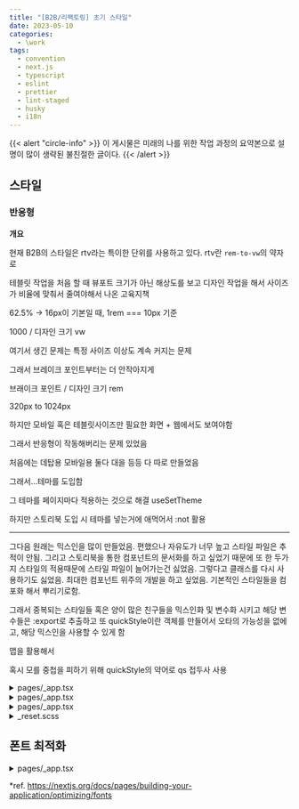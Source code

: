 ```yaml
---
title: "[B2B/리팩토링] 초기 스타일"
date: 2023-05-10
categories:
  - \work
tags:
  - convention
  - next.js
  - typescript
  - eslint
  - prettier
  - lint-staged
  - husky
  - i18n
---
```


{{< alert "circle-info" >}}
이 게시물은 미래의 나를 위한 작업 과정의 요약본으로 설명이 많이 생략된 불친절한 글이다.
{{< /alert >}}

## 스타일

### 반응형

**개요**

현재 B2B의 스타일은 rtv라는 특이한 단위를 사용하고 있다. rtv란 `rem-to-vw`의 약자로

테블릿 작업을 처음 할 때 뷰포트 크기가 아닌 해상도를 보고 디자인 작업을 해서 사이즈가 비율에 맞춰서 줄여야해서 나온 고육지책

62.5% -> 16px이 기본일 때, 1rem === 10px 기준

1000 / 디자인 크기 vw

여기서 생긴 문제는 특정 사이즈 이상도 계속 커지는 문제

그래서 브레이크 포인트부터는 더 안작아지게

브래이크 포인트 / 디자인 크기 rem

320px to 1024px

하지만 모바일 혹은 테블릿사이즈만 필요한 화면 + 웹에서도 보여야함

그래서 반응형이 작동해버리는 문제 있었음

처음에는 데탑용 모바일용 둘다 대을 등등 다 따로 만들었음

그래서...테마를 도입함

그 테마를 페이지마다 적용하는 것으로 해결 useSetTheme

하지만 스토리북 도입 시 테마를 넣는거에 애먹어서 :not 활용

---

그다음 원래는 믹스인을 많이 만들었음. 편했으나 자유도가 너무 높고 스타일 파일은 추적이 안됨. 그리고 스토리북을 통한 컴포넌트의 문서화를 하고 싶었기 때문에 또 한 두가지 스타일의 적용때문에 스타일 파일이 늘어가는건 싫었음. 그렇다고 클래스를 다시 사용하기도 싫었음. 최대한 컴포넌트 위주의 개발을 하고 싶었음. 기본적인 스타일들을 컴포화 해서 뿌리기로함.

그래서 중복되는 스타일들 혹은 양이 많은 친구들을 믹스인화 및 변수화 시키고 해당 변수들은 :export로 추출하고 또 quickStyle이란 객체를 만들어서 오타의 가능성을 없에고, 해당 믹스인을 사용할 수 있게 함

맵을 활용해서

혹시 모를 중첩을 피하기 위해 quickStyle의 약어로 qs 접두사 사용

<details>
<summary>pages/_app.tsx</summary>
<div markdown="1">

</div>
</details>

<details>
<summary>pages/_app.tsx</summary>
<div markdown="1">

</div>
</details>

<details>
<summary>pages/_app.tsx</summary>
<div markdown="1">

</div>
</details>

<details>
<summary>_reset.scss</summary>
<div markdown="1">

```scss
* {
  margin: 0;
  padding: 0;
  color: inherit;
  font: inherit;
}
*,
:after,
:before {
  flex-shrink: 0;
  box-sizing: border-box;
}
:root {
  line-height: 1.5;
  /* 글이 상자 벗어나는 거 방지 */
  overflow-wrap: break-word;
  -moz-tab-size: 4;
  tab-size: 4;
  cursor: default;
  -webkit-user-select: none;
  -ms-user-select: none;
  user-select: none;
  /* 모바일에서 꾹 클릭 시 색상 변경 방지 */
  -webkit-tap-highlight-color: transparent;
  /* 내용 선택 방지 */
  -webkit-touch-callout: none;
  /* 모바일에서 폰트 크기 조정 방지 */
  -webkit-text-size-adjust: none;
  -moz-text-size-adjust: none;
  text-size-adjust: none;
  /* 폰트 랜더링 부드럽게 만들기 */
  -moz-osx-font-smoothing: grayscale;
  -webkit-font-smoothing: antialiased;
}
html,
body {
  height: 100%; /* 최상위 부모 요소 기본 크기 설정 */
  font-weight: 400;
  font-size: 62.5%; /* 1rem === 10px */
  font-style: normal;
}
img {
  -webkit-user-drag: none;
}
img,
picture,
video,
canvas,
svg {
  /* 위치값을 가지고 상자 벗어나는거 방지 */
  display: block;
  max-width: 100%;
}
/* Chrome 자동 완성 배경색 지우기 */
input:-webkit-autofill {
  box-shadow: 0 0 0 30px transparent inset;
}
input:-webkit-autofill,
input:-webkit-autofill:hover,
input:-webkit-autofill:focus,
input:-webkit-autofill:active {
  transition: background-color 5000s ease-in-out 0s;
}
/* 선택 및 입력 스타일 초기화 */
button,
input,
select,
progress {
  background-color: transparent;
  border: 0;
  -webkit-appearance: none;
  appearance: none;
  &:focus,
  &:active {
    outline: none;
    box-shadow: none;
  }
}
meter {
  border: 0;
}
textarea {
  &:focus,
  &:active {
    outline: none;
    box-shadow: none;
  }
}
/* 입력 대상 커서 텍스트로 변경 */
input,
textarea {
  cursor: text;
}
/* 선택 대상 커서 포인터로 변경 */
a,
button,
select,
input[type="checkbox"],
input[type="radio"],
input[type="range"],
label {
  cursor: pointer;
}
/* 링크 스타일 초기화 */
a {
  text-decoration: none;
}
/* 표 스타일 초기와 */
table {
  border-collapse: collapse;
  border-spacing: 0;
}
/* 목록 스타일 초기화 */
ul,
ol {
  padding-left: 0;
  list-style: none;
}
```

</div>
</details>

## 폰트 최적화

<details>
<summary>pages/_app.tsx</summary>
<div markdown="1">

```ts
import localFont from "next/font/local";

import type { AppProps } from "next/app";

const fontSpoqaHanSansNeo = localFont({
  src: [
    {
      path: "../public/fonts/SpoqaHanSansNeo-Thin.woff",
      weight: "100",
      style: "normal",
    },
    {
      path: "../public/fonts/SpoqaHanSansNeo-Light.woff",
      weight: "300",
      style: "normal",
    },
    {
      path: "../public/fonts/SpoqaHanSansNeo-Regular.woff",
      weight: "400",
      style: "normal",
    },
    {
      path: "../public/fonts/SpoqaHanSansNeo-Medium.woff",
      weight: "500",
      style: "normal",
    },
    {
      path: "../public/fonts/SpoqaHanSansNeo-Bold.woff",
      weight: "700",
      style: "normal",
    },
  ],
});

function MyApp({ Component, pageProps }: AppProps) {
  return (
    <main className={fontSpoqaHanSansNeo.className}>
      <style jsx global>{`
        :root {
          --font-SpoqaHanSansNeo: ${fontSpoqaHanSansNeo.style.fontFamily};
        }
      `}</style>
      <Component {...pageProps} />
    </main>
  );
}

export default MyApp;
```

</div>
</details>

\*ref. https://nextjs.org/docs/pages/building-your-application/optimizing/fonts

